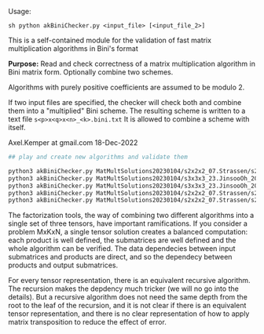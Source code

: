 Usage:

```sh python akBiniChecker.py <input_file> [<input_file_2>]```

This is a self-contained module for the validation of fast matrix multiplication 
algorithms in Bini's format

**Purpose:** Read and check correctness of a matrix multiplication algorithm
in Bini matrix form. Optionally combine two schemes.
 
Algorithms with purely positive coefficients are assumed to be modulo 2.

If two input files are specified, the checker will check both
and combine them into a "multiplied" Bini scheme. The resulting
scheme is written to a text file `s<p>x<q>x<n>_<k>.bini.txt`
It is allowed to combine a scheme with itself.

Axel.Kemper at gmail.com  18-Dec-2022


```sh
## play and create new algorithms and validate them 

python3 akBiniChecker.py MatMultSolutions20230104/s2x2x2_07.Strassen/s2x2x2_07.Strassen.Bini.txt MatMultSolutions20230104/s3x3x3_23.JinsooOh_20131111a/s3x3x3_23.JinsooOh_20131111a.Bini.txt 
python3 akBiniChecker.py MatMultSolutions20230104/s3x3x3_23.JinsooOh_20131111a/s3x3x3_23.JinsooOh_20131111a.Bini.txt MultSolutions20230104/s3x3x3_23.JinsooOh_20131111a/s3x3x3_23.JinsooOh_20131111a.Bini.txt 
python3 akBiniChecker.py MatMultSolutions20230104/s3x3x3_23.JinsooOh_20131111a/s3x3x3_23.JinsooOh_20131111a.Bini.txt MatMultSolutions20230104/s3x3x3_23.JinsooOh_20131111a/s3x3x3_23.JinsooOh_20131111a.Bini.txt 
python3 akBiniChecker.py MatMultSolutions20230104/s2x2x2_07.Strassen/s2x2x2_07.Strassen.Bini.txt MatMultSolutions20230104/s5x5x5_99.Sedoglavic/s5x5x5_99.Sedoglavic.Bini.txt 
python3 akBiniChecker.py MatMultSolutions20230104/s2x2x2_07.Strassen/s2x2x2_07.Strassen.Bini.txt s6x6x6_161.bini.txt
 ```
 
The factorization tools, the way of combining two different algorithms into a single set of three tensors, have important ramifications. 
If you consider a problem MxKxN, a single tensor solution creates a balanced computation: each product is well defined, the submatrices are well defined and the whole algorithm can be verified. The data dependecies between input submatrices and products are direct, and so the dependecy between products and output submatrices.   

For every tensor representation, there is an equivalent recursive algorithm. The recursion makes the depdency much tricker (we will no go into the details). But a recursive algorithm does not need the same depth from the root to the leaf of the recursion, and it is not clear if there is an equivalent tensor representation, and there is no clear representation of how to apply matrix transposition to reduce the effect of error.     
